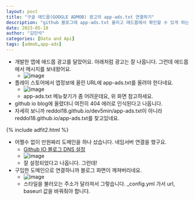 ```yaml
---
layout: post
title: "구글 애드몹(GOOGLE ADMOB) 광고의 app-ads.txt 연결하기"
description: "github 블로그에 app-ads.txt 올리고 애드몹에서 확인할 수 있게 하는 방법을 설명합니다."
date: 2023-05-18
author: "김민석"
categories: [Data and Api]
tags: [admob,app-ads]
---
```

- 개발한 앱에 애드몹 광고를 달았어요. 아래처럼 광고는 잘 나옵니다. 그런데 애드몹에서 메시지를 보내왔어요.
  - ![image](https://github.com/reddol18/dev5min/assets/15623847/06f1d9eb-1400-4255-8297-2b59f62348b3)
- 플레이 스토어에서 앱정보에 올린 URL에 app-ads.txt를 올려야 한다네요.
  - ![image](https://github.com/reddol18/dev5min/assets/15623847/d5ac4c06-4cc8-44ab-b9ed-3dd696835ea0)
  - app-ads.txt 메뉴찾기가 좀 어려운데요, 위 화면 참고하세요.
- github io blog에 올렸더니 여전히 404 에러로 인식된다고 나옵니다.
- 자세히 보니까 reddol18.github.io/dev5min/app-ads.txt이 아니라 reddol18.github.io/app-ads.txt를 찾고있네요.
  
{% include adfit2.html %}

- 어쩔수 없이 만원짜리 도메인을 하나 샀습니다. 네임서버 연결을 했구요.
  - [Github IO 블로그 DNS 설정](https://kyungyeon.dev/posts/24)
  - ![image](https://github.com/reddol18/dev5min/assets/15623847/1f3a0511-2e16-4f55-b8d5-f53ec4739b25)
  - 잘 설정되었다고 나옵니다. 그런데!
- 구입한 도메인으로 연결하니까 블로그 화면이 깨져버리네요.
  - ![image](https://github.com/reddol18/dev5min/assets/15623847/17f237b0-8e3d-4fbb-82d7-db3948590181)
  - 스타일을 불러오는 주소가 달라져서 그렇습니다. _config.yml 가서 url, baseurl 값을 바꿔줘야 합니다.
